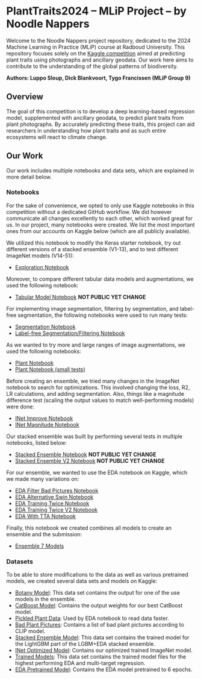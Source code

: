# PlantTraits2024 – MLiP Project – by Noodle Nappers

Welcome to the Noodle Nappers project repository, dedicated to the 2024 Machine Learning in Practice (MLiP) course at Radboud University. This repository focuses solely on the [Kaggle competition](https://www.kaggle.com/competitions/planttraits2024) aimed at predicting plant traits using photographs and ancillary geodata. Our work here aims to contribute to the understanding of the global patterns of biodiversity.

**Authors: Luppo Sloup, Dick Blankvoort, Tygo Francissen (MLiP Group 9)**

## Overview

The goal of this competition is to develop a deep learning-based regression model, supplemented with ancillary geodata, to predict plant traits from plant photographs. By accurately predicting these traits, this project can aid researchers in understanding how plant traits and as such entire ecosystems will react to climate change.

## Our Work

Our work includes multiple notebooks and data sets, which are explained in more detail below.

### Notebooks

For the sake of convenience, we opted to only use Kaggle notebooks in this competition without a dedicated GitHub workflow. We did however communicate all changes excellently to each other, which worked great for us. In our project, many notebooks were created. We list the most important ones from our accounts on Kaggle below (which are all publicly available).

We utilized this notebook to modify the Keras starter notebook, try out different versions of a stacked ensemble (V1-13), and to test different ImageNet models (V14-51):

- [Exploration Notebook](https://www.kaggle.com/code/dickblankvoort/planttraits2024-exploration-models)

Moreover, to compare different tabular data models and augmentations, we used the following notebook:

- [Tabular Model Notebook](https://www.kaggle.com/code/luepoe/tabular-data-training) **NOT PUBLIC YET CHANGE**

For implementing image segmentation, filtering by segmentation, and label-free segmentation, the following notebooks were used to run many tests:

- [Segmentation Notebook](https://www.kaggle.com/code/dickblankvoort/segmentation-notebook)
- [Label-free Segmentation/Filtering Notebook](https://www.kaggle.com/code/dickblankvoort/label-free-segmentation-filtering-attempts)

As we wanted to try more and large ranges of image augmentations, we used the following notebooks:

- [Plant Notebook](https://www.kaggle.com/code/tygofrancissen/plant-notebook)
- [Plant Notebook (small tests)](https://www.kaggle.com/code/dickblankvoort/plant-notebook)

Before creating an ensemble, we tried many changes in the ImageNet notebook to search for optimizations. This involved changing the loss, R2, LR calculations, and adding segmentation. Also, things like a magnitude difference test (scaling the output values to match well-performing models) were done:

- [INet Improve Notebook](https://www.kaggle.com/code/dickblankvoort/inet-improve-model)
- [INet Magnitude Notebook](https://www.kaggle.com/code/dickblankvoort/inet-magnitude-difference-test)

Our stacked ensemble was built by performing several tests in multiple notebooks, listed below:

- [Stacked Ensemble Notebook](https://www.kaggle.com/code/luepoe/stacked-ensemble) **NOT PUBLIC YET CHANGE**
- [Stacked Ensemble V2 Notebook](https://www.kaggle.com/code/luepoe/v2-stacked-ensemble) **NOT PUBLIC YET CHANGE**

For our ensemble, we wanted to use the EDA notebook on Kaggle, which we made many variations on:

- [EDA Filter Bad Pictures Notebook](https://www.kaggle.com/code/dickblankvoort/eda-filtering-out-bad-pictures)
- [EDA Alternative Swin Notebook](https://www.kaggle.com/code/dickblankvoort/eda-training-alternative-swin)
- [EDA Training Twice Notebook](https://www.kaggle.com/code/dickblankvoort/modified-planttraits2024-eda-training-re-training)
- [EDA Training Twice V2 Notebook](https://www.kaggle.com/code/tygofrancissen/modified-planttraits2024-eda-training-re-training)
- [EDA With TTA Notebook](https://www.kaggle.com/code/tygofrancissen/modified-planttraits2024-eda-training)

Finally, this notebook we created combines all models to create an ensemble and the submission:

- [Ensemble 7 Models](https://www.kaggle.com/code/dickblankvoort/ensemble-model)

### Datasets

To be able to store modifications to the data as well as various pretrained models, we created several data sets and models on Kaggle:

- [Botany Model](https://www.kaggle.com/datasets/tygofrancissen/botany-output): This data set contains the output for one of the use models in the ensemble.
- [CatBoost Model](https://www.kaggle.com/datasets/luepoe/tdt-catboost-best-0-15450): Contains the output weights for our best CatBoost model.
- [Pickled Plant Data](https://www.kaggle.com/datasets/dickblankvoort/plant-data-pickled): Used by EDA notebook to read data faster.
- [Bad Plant Pictures](https://www.kaggle.com/datasets/dickblankvoort/bad-plant-pictures): Contains a list of bad plant pictures according to CLIP model.
- [Stacked Ensemble Model](https://www.kaggle.com/models/dickblankvoort/stacked-ensemble-joblib): This data set contains the trained model for the LightGBM part of the LGBM+EDA stacked ensemble.
- [INet Optimized Model](https://www.kaggle.com/models/dickblankvoort/inet-model-optimized): Contains our optimized trained ImageNet model.
- [Trained Models](https://www.kaggle.com/models/dickblankvoort/top-10-models): This data set contains the trained model files for the highest performing EDA and multi-target regression.
- [EDA Pretrained Model](https://www.kaggle.com/models/dickblankvoort/eda-pretrained): Contains the EDA model pretrained to 6 epochs.
